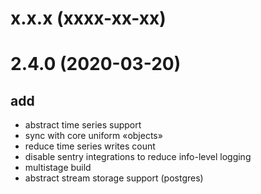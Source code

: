 # x.x.x (xxxx-xx-xx)

# 2.4.0 (2020-03-20)
## add
- abstract time series support
- sync with core uniform «objects»
- reduce time series writes count
- disable sentry integrations to reduce info-level logging
- multistage build
- abstract stream storage support (postgres)
